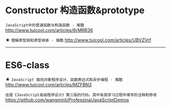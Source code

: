 # Constructor 构造函数&prototype

`JavaScript中的普通函数与构造函数 - 推酷`
http://www.tuicool.com/articles/6rMRR36

★ `理解原型链和原型继承 - 推酷`
http://www.tuicool.com/articles/UBVZVrf

---

# ES6-class

★ `JavaScript 面向对象程序设计、函数表达式和异步编程 - 推酷`
http://www.tuicool.com/articles/MZFBN3

`这是《JavaScript高级程序设计》第三版的代码，其中有我学习过程中填写的注释和修改`
https://github.com/wangminli/ProfessinalJavaScriptDemos